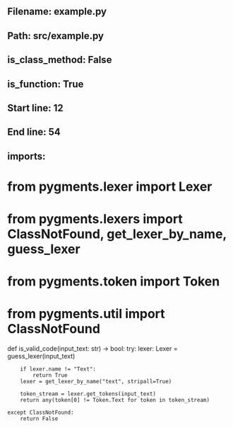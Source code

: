 ## Filename: example.py
## Path: src/example.py
## is_class_method: False
## is_function: True
## Start line: 12
## End line: 54
## imports:
# from pygments.lexer import Lexer
# from pygments.lexers import ClassNotFound, get_lexer_by_name, guess_lexer
# from pygments.token import Token
# from pygments.util import ClassNotFound


def is_valid_code(input_text: str) -> bool:
    try:
        lexer: Lexer = guess_lexer(input_text)

        if lexer.name != "Text":
            return True
        lexer = get_lexer_by_name("text", stripall=True)

        token_stream = lexer.get_tokens(input_text)
        return any(token[0] != Token.Text for token in token_stream)

    except ClassNotFound:
        return False
